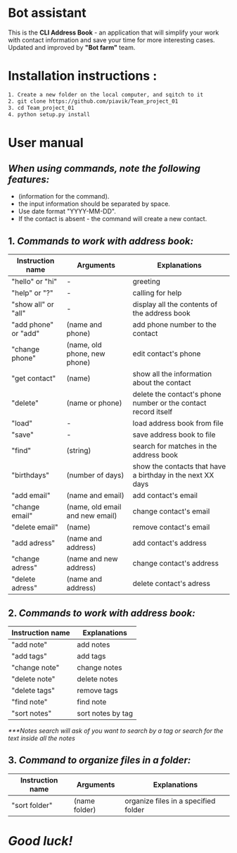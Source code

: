 # __Bot assistant__
This is the __CLI Address Book__ - an application that will simplify your work with contact information and save your time for more interesting cases.
Updated and improved by __"Bot farm"__ team.

# __Installation instructions__ :
```sh
1. Create a new folder on the local computer, and sqitch to it
2. git clone https://github.com/piavik/Team_project_01
3. cd Team_project_01
4. python setup.py install
```

# __User manual__
## _When using commands, note the following features:_
- (information for the command).
- the input information should be separated by space.
- Use date format "YYYY-MM-DD".
- If the contact is absent - the command will create a new contact.

## 1. _Commands to work with address book:_
| Instruction name | Arguments | Explanations |
| ------ | ------ | ------ |
| "hello" or "hi"  | - | greeting |
| "help" or "?" | - | calling for help |
| "show all" or "all" | - | display all the contents of the address book |
| "add phone" or "add"| (name and phone) | add phone number to the contact |
| "change phone" | (name, old phone, new phone) | edit contact's phone |
| "get contact" | (name) | show all the information about the contact |
| "delete" | (name or phone) | delete the contact's phone number or the contact record itself |
| "load" | - | load address book from file |
| "save" | - | save address book to file |
| "find" | (string) | search for matches in the address book |
| "birthdays" | (number of days) | show the contacts that have a birthday in the next XX days |
| "add email" | (name and email) | add contact's email |
| "change email" | (name, old email and new email) | change contact's email |
| "delete email" | (name) |  remove contact's email |
| "add adress" | (name and address) | add contact's address |
| "change adress" | (name and new address)| change contact's address |
| "delete adress" | (name and address) | delete contact's adress |

## 2. _Commands to work with address book:_
| Instruction name | Explanations |
| ------ | ------ |
| "add note" | add notes |
| "add tags" | add tags |
| "change note" | change notes |
| "delete note" | delete notes |
| "delete tags" | remove tags |        
| "find note" |  find note |
| "sort notes" | sort notes by tag |
_***Notes search will ask of you want to search by a tag or search for the text inside all the notes_

## 3. _Command to organize files in a folder:_
| Instruction name | Arguments | Explanations |
| ------ | ------ | ------ |
| "sort folder" | (name folder) | organize files in a specified folder |
# _Good luck!_
